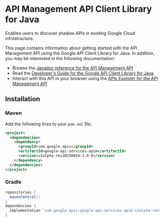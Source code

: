 # API Management API Client Library for Java

Enables users to discover shadow APIs in existing Google Cloud infrastructure.

This page contains information about getting started with the API Management API
using the Google API Client Library for Java. In addition, you may be interested
in the following documentation:

* Browse the [Javadoc reference for the API Management API][javadoc]
* Read the [Developer's Guide for the Google API Client Library for Java][google-api-client].
* Interact with this API in your browser using the [APIs Explorer for the API Management API][api-explorer]

## Installation

### Maven

Add the following lines to your `pom.xml` file:

```xml
<project>
  <dependencies>
    <dependency>
      <groupId>com.google.apis</groupId>
      <artifactId>google-api-services-apim</artifactId>
      <version>v1alpha-rev20250924-2.0.0</version>
    </dependency>
  </dependencies>
</project>
```

### Gradle

```gradle
repositories {
  mavenCentral()
}
dependencies {
  implementation 'com.google.apis:google-api-services-apim:v1alpha-rev20250924-2.0.0'
}
```

[javadoc]: https://googleapis.dev/java/google-api-services-apim/latest/index.html
[google-api-client]: https://github.com/googleapis/google-api-java-client/
[api-explorer]: https://developers.google.com/apis-explorer/#p/apim/v1/

